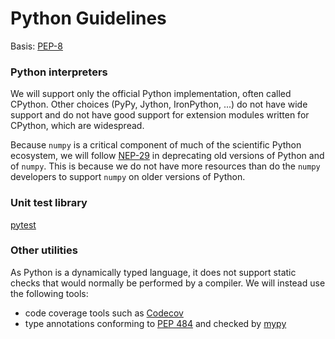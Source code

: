 # Python Guidelines

Basis: [PEP-8](https://peps.python.org/pep-0008/)

### Python interpreters

We will support only the official Python implementation, often called CPython.
Other choices (PyPy, Jython, IronPython, ...) do not have wide support and do not have good support for extension modules written for CPython, which are widespread.

Because `numpy` is a critical component of much of the scientific Python ecosystem, we will follow [NEP-29](https://numpy.org/neps/nep-0029-deprecation_policy.html) in deprecating old versions of Python and of `numpy`.
This is because we do not have more resources than do the `numpy` developers to support `numpy` on older versions of Python.

### Unit test library

[pytest](https://docs.pytest.org/en/stable/)

### Other utilities

As Python is a dynamically typed language, it does not support static checks that would normally be performed by a compiler.  We will instead use the following tools:

- code coverage tools such as [Codecov](https://github.com/marketplace/codecov)
- type annotations conforming to [PEP 484](https://peps.python.org/pep-0484/) and checked by [mypy](https://www.mypy-lang.org)
